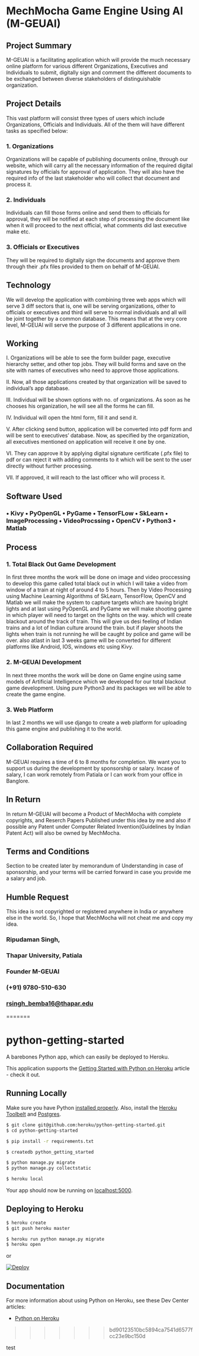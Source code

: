 # MechMocha Game Engine Using AI (M-GEUAI)

## Project Summary
M-GEUAI is a facilitating application which will provide the much necessary online platform for various different Organizations, Executives and Individuals to submit, digitally sign and comment the different documents to be exchanged between diverse stakeholders of distinguishable organization.

## Project Details
This vast platform will consist three types of users which include Organizations, Officials and Individuals. All of the them will have different tasks as specified below:


### 1.	Organizations
Organizations will be capable of publishing documents online, through our website, which will carry all the necessary information of the required digital signatures by officials for approval of application. They will also have the required info of the last stakeholder who will collect that document and process it.


### 2.	Individuals
Individuals can fill those forms online and send them to officials for approval, they will be notified at each step of processing the document like when it will proceed to the next official, what comments did last executive make etc.


### 3.	Officials or Executives
They will be required to digitally sign the documents and approve them through their .pfx files provided to them on behalf of M-GEUAI.


## Technology
We will develop the application with combining three web apps which will serve 3 diff sectors that is, one will be serving organizations, other to officials or executives and third will serve to normal individuals and all will be joint together by a common database. This means that at the very core level, M-GEUAI will serve the purpose of 3 different applications in one.


## Working
I.	Organizations will be able to see the form builder page, executive hierarchy setter, and other top jobs. They will build forms and save on the site with names of executives who need to approve those applications.

II.	Now, all those applications created by that organization will be saved to  individual’s app database. 

III. Individual will be shown options with no. of organizations. As soon as he chooses his organization, he will see all the forms he can fill. 

IV.	Individual will open the html form,  fill it and send it. 

V.	After clicking send button, application will be converted into pdf form and will be sent to executives’ database. Now, as specified by the organization, all executives mentioned on application will receive it one by one.

VI.	They can approve it by applying digital signature certificate (.pfx file) to pdf or can reject it with adding comments to it which will be sent to the user directly without further processing.

VII. If approved, it will reach to the last officer who will process it.

## Software Used
### • Kivy • PyOpenGL •	PyGame • TensorFLow • SkLearn •	ImageProcessing • VideoProcssing • OpenCV •	Python3 • Matlab

## Process
### 1. Total Black Out Game Development
In first three months the work will be done on image and video proccessing to develop this game called total black out in which I will take a video from window of a train at night of around 4 to 5 hours. Then by Video Processing using Machine Learning Algorithms of SkLearn, TensorFlow, OpenCV and Matlab we will make the system to capture targets which are having bright lights and at last using PyOpenGL and PyGame we will make shooting game in which player will need to target on the lights on the way. which will create blackout around the track of train. This will give us desi feeling of Indian trains and a lot of Indian culture around the train. but if player shoots the lights when train is not running he will be caught by police and game will be over. also atlast in last 3 weeks game will be converted for different platforms like Android, IOS, windows etc using Kivy.

### 2. M-GEUAI Development
In next three months the work will be done on Game engine using same models of Artificial Intelligence which we developed for our total blackout game development. Using pure Python3 and its packages we will be able to create the game engine.

### 3. Web Platform
In last 2 months we will use django to create a web platform for uploading this game engine and publishing it to the world.


## Collaboration Required
M-GEUAI requires a time of 6 to 8 months for completion. We want you to support us during the development by sponsorship or salary. Incase of salary, I can work remotely from Patiala or I can work from your office in Banglore.


## In Return
In return M-GEUAI will become a Product of MechMocha with complete copyrights, and Reserch Papers Published under this idea by me and also if possible any Patent under Computer Related Invention(Guidelines by Indian Patent Act) will also be owned by MechMocha.


## Terms and Conditions
Section to be created later by memorandum of Understanding in case of sponsorship, and your terms will be carried forward in case you provide me a salary and job.


## Humble Request
This idea is not copyrighted or registered anywhere in India or anywhere else in the world. So, I hope that MechMocha will not cheat me and copy my idea.

### Ripudaman Singh,
### Thapar University, Patiala
### Founder M-GEUAI
### (+91) 9780-510-630
### rsingh_bemba16@thapar.edu


=======
# python-getting-started

A barebones Python app, which can easily be deployed to Heroku.

This application supports the [Getting Started with Python on Heroku](https://devcenter.heroku.com/articles/getting-started-with-python) article - check it out.

## Running Locally

Make sure you have Python [installed properly](http://install.python-guide.org).  Also, install the [Heroku Toolbelt](https://toolbelt.heroku.com/) and [Postgres](https://devcenter.heroku.com/articles/heroku-postgresql#local-setup).

```sh
$ git clone git@github.com:heroku/python-getting-started.git
$ cd python-getting-started

$ pip install -r requirements.txt

$ createdb python_getting_started

$ python manage.py migrate
$ python manage.py collectstatic

$ heroku local
```

Your app should now be running on [localhost:5000](http://localhost:5000/).


## Deploying to Heroku

```sh
$ heroku create
$ git push heroku master

$ heroku run python manage.py migrate
$ heroku open
```
or

[![Deploy](https://www.herokucdn.com/deploy/button.png)](https://heroku.com/deploy)


## Documentation

For more information about using Python on Heroku, see these Dev Center articles:

- [Python on Heroku](https://devcenter.heroku.com/categories/python)
>>>>>>> bd90123510bc5894ca7541d6577fcc23e9bc150d

test
